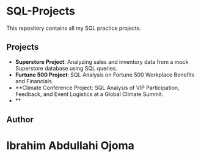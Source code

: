 # SQL-Projects
This repository contains all my SQL practice projects.
## Projects

- **Superstore Project**: Analyzing sales and inventory data from a mock Superstore database using SQL queries.
- **Furtune 500 Project**: SQL Analysis on Fortune 500 Workplace Benefits and Financials.
- **Climate Conference Project: SQL Analysis of VIP Participation, Feedback, and Event Logistics at a Global Climate Summit.
- **

## Author
# Ibrahim Abdullahi Ojoma
